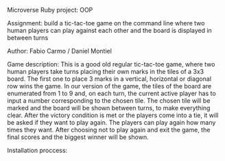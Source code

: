Microverse Ruby project: OOP

Assignment: build a tic-tac-toe game on the command line where two human players can play against each other and the board is displayed in between turns

Author: Fabio Carmo / Daniel Montiel

Game description: 
This is a good old regular tic-tac-toe game, where two human players take turns placing their own marks in the tiles of a 3x3 board. The first one to place 3 marks in a vertical, horizontal or diagonal row wins the game.
In our version of the game, the tiles of the board are enumerated from 1 to 9 and, on each turn, the current active player has to input a number corresponding to the chosen tile. The chosen tile will be marked and the board will be shown between turns, to make everything clear. After the victory condition is met or the players come into a tie, it will be asked if they want to play again. The players can play again how many times they want. After choosing not to play again and exit the game, the final scores and the biggest winner will be shown.

Installation proccess:


